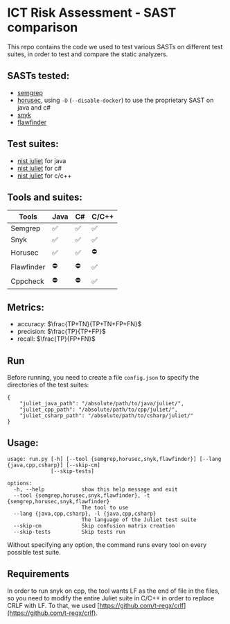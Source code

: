 # ICT Risk Assessment - SAST comparison

This repo contains the code we used to test various SASTs on different test suites, in order to test and compare the static analyzers.

## SASTs tested:
- [semgrep](https://github.com/semgrep/semgrep)
- [horusec](https://github.com/ZupIT/horusec), using `-D` (`--disable-docker`) to use the proprietary SAST on java and c#
- [snyk](https://snyk.io/product/snyk-code/)
- [flawfinder](https://github.com/david-a-wheeler/flawfinder)

## Test suites:
- [nist juliet](https://samate.nist.gov/SARD/test-suites/111) for java
- [nist juliet](https://samate.nist.gov/SARD/test-suites/110) for c#
- [nist juliet](https://samate.nist.gov/SARD/test-suites/112) for c/c++

## Tools and suites:
Tools | Java | C# | C/C++ |
--- | --- | --- | --- |
Semgrep | ✅ | ✅ | ✅ |
Snyk | ✅ | ✅ | ✅ |
Horusec | ✅ | ✅ | ⛔️ |
Flawfinder | ⛔️ | ⛔️ | ✅ |
Cppcheck | ⛔️ | ⛔️ | ✅ |

## Metrics:
- accuracy: $\frac{TP+TN}{TP+TN+FP+FN}$
- precision: $\frac{TP}{TP+FP}$
- recall: $\frac{TP}{FP+FN}$

## Run
Before running, you need to create a file `config.json` to specify the directories of the test suites:
```
{
    "juliet_java_path": "/absolute/path/to/java/juliet/",
    "juliet_cpp_path": "/absolute/path/to/cpp/juliet/",
    "juliet_csharp_path": "/absolute/path/to/csharp/juliet/"
}
```

## Usage:
```
usage: run.py [-h] [--tool {semgrep,horusec,snyk,flawfinder}] [--lang {java,cpp,csharp}] [--skip-cm]
              [--skip-tests]

options:
  -h, --help            show this help message and exit
  --tool {semgrep,horusec,snyk,flawfinder}, -t {semgrep,horusec,snyk,flawfinder}
                        The tool to use
  --lang {java,cpp,csharp}, -l {java,cpp,csharp}
                        The language of the Juliet test suite
  --skip-cm             Skip confusion matrix creation
  --skip-tests          Skip tests run
```

Without specifying any option, the command runs every tool on every possible test suite.

## Requirements
In order to run snyk on cpp, the tool wants LF as the end of file in the files, so you need to modify the entire Juliet suite in C/C++ in order to replace CRLF with LF. To that, we used [https://github.com/t-regx/crlf](https://github.com/t-regx/crlf).